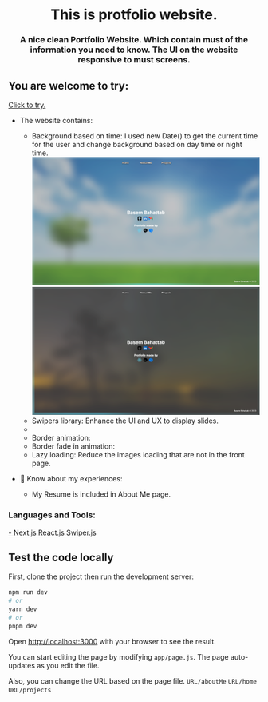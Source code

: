 <h1 align="center">This is protfolio website.</h1>  
<h3 align="center">A nice clean Portfolio Website. Which contain must of the information you need to know. The UI on the website responsive to must screens.</h3>  

## You are welcome to try:
<a href="https://basembahattab-profolio.vercel.app/">Click to try.</a>

-  The website contains:
	- Background based on time: I used new  Date() to get the current time for the user and change background based on day time or night time.
        ![Day background](images/Background-1.png) ![Night background](images/Background-2.png)
	- Swipers library: Enhance the UI and UX to display slides.
    - 
	- Border animation: 
	- Border fade in animation:
	- Lazy loading: Reduce the images loading that are not in the front page.
  
- 📄 Know about my experiences:
	- My Resume is included in About Me page.
  
<h3 align="left">Languages and Tools:</h3>  
<p align="left"> <a href="https://nextjs.org/" target="_blank" rel="noreferrer"> - Next.js </a> <a href="https://reactjs.org/" target="_blank" rel="noreferrer"> React.js </a>  
<a href="https://swiperjs.com/" target="_blank" rel="noreferrer"> Swiper.js </a> </p>

## Test the code locally

First, clone the project then run the development server:

```bash
npm run dev
# or
yarn dev
# or
pnpm dev
```

Open [http://localhost:3000](http://localhost:3000) with your browser to see the result.

You can start editing the page by modifying `app/page.js`. The page auto-updates as you edit the file.

Also, you can change the URL based on the page file. 
    `URL/aboutMe`
    `URL/home`
    `URL/projects`